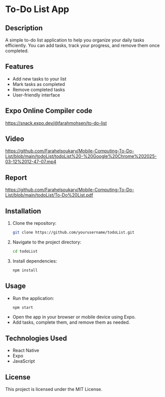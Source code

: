 # To-Do List App

## Description
A simple to-do list application to help you organize your daily tasks efficiently. You can add tasks, track your progress, and remove them once completed.

## Features
- Add new tasks to your list
- Mark tasks as completed
- Remove completed tasks
- User-friendly interface

## Expo Online Compiler code 
https://snack.expo.dev/@farahmohsen/to-do-list

## Video
https://github.com/Farahelsoukary/Mobile-Computing-To-Do-List/blob/main/todoList/todoList%20-%20Google%20Chrome%202025-03-12%2012-47-07.mp4

## Report
https://github.com/Farahelsoukary/Mobile-Computing-To-Do-List/blob/main/todoList/To-Do%20List.pdf

## Installation
1. Clone the repository:
   ```sh
   git clone https://github.com/yourusername/todoList.git
   ```
2. Navigate to the project directory:
   ```sh
   cd todoList
   ```
3. Install dependencies:
   ```sh
   npm install
   ```

## Usage
- Run the application:
   ```sh
   npm start
   ```
- Open the app in your browser or mobile device using Expo.
- Add tasks, complete them, and remove them as needed.

## Technologies Used
- React Native
- Expo
- JavaScript


## License
This project is licensed under the MIT License.






